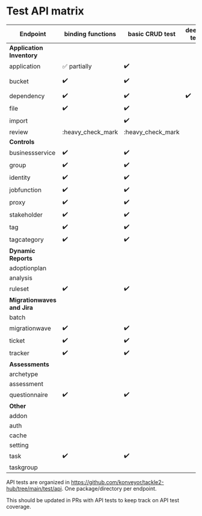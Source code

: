 # Test API matrix

Endpoint | binding functions | basic CRUD test | deeper test| notes/component/status
-- | -- | -- | -- | --
**Application Inventory**||||
application|:white_check_mark: partially|:heavy_check_mark:||
bucket|:heavy_check_mark:|:heavy_check_mark:||partially within application
dependency|:heavy_check_mark:|:heavy_check_mark:|:heavy_check_mark:|
file|:heavy_check_mark:|:heavy_check_mark:||
import||:heavy_check_mark:||
review|:heavy_check_mark|:heavy_check_mark||
**Controls**||||
businessservice|:heavy_check_mark:|:heavy_check_mark:||
group|:heavy_check_mark:|:heavy_check_mark:||aka StakeholderGroup
identity|:heavy_check_mark:|:heavy_check_mark:||
jobfunction|:heavy_check_mark:|:heavy_check_mark:||
proxy|:heavy_check_mark:|:heavy_check_mark:||
stakeholder|:heavy_check_mark:|:heavy_check_mark:||
tag|:heavy_check_mark:|:heavy_check_mark:||
tagcategory|:heavy_check_mark:|:heavy_check_mark:||
**Dynamic Reports**||||
adoptionplan||||
analysis||||
ruleset|:heavy_check_mark:|:heavy_check_mark:||
**Migrationwaves and Jira**||||
batch||||
migrationwave|:heavy_check_mark:|:heavy_check_mark:||
ticket|:heavy_check_mark:|:heavy_check_mark:||
tracker|:heavy_check_mark:|:heavy_check_mark:||
**Assessments**||||
archetype||||
assessment||||
questionnaire|:heavy_check_mark:|:heavy_check_mark:||
**Other**||||
addon || | |
auth||||
cache||||
setting||||
task|:heavy_check_mark:|:heavy_check_mark:||
taskgroup||||

API tests are organized in https://github.com/konveyor/tackle2-hub/tree/main/test/api. One package/directory per endpoint.

This should be updated in PRs with API tests to keep track on API test coverage.
